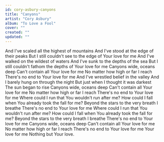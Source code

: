 ```yaml
---
id: cory-asbury-canyons
title: "Canyons"
artist: "Cory Asbury"
album: "To Love a Fool"
cover: ""
created: ""
updated: ""
---
```


And I've scaled all the highest of mountains
And I've stood at the edge of their peaks
But I still couldn't see to the edge of
Your love for me
And I've walked on the wildest of waters
And I've sunk to the depths of the sea
But I still couldn't fathom the depths of
Your love for me
Canyons wide, oceans deep
Can't contain all Your love for me
No matter how high or far I reach
There's no end to Your love for me
And I've wrestled belief in the valley
And I barely hung on through the night
But just when I thought it was darkest
The sun began to rise
Canyons wide, oceans deep
Can't contain all Your love for me
No matter how high or far I reach
There's no end to Your love for me
Where could I run that You wouldn't run after me?
How could I fall when You already took the fall for me?
Beyond the stars to the very breath I breathe
There's no end to Your love for me
Where could I run that You wouldn't run after me?
How could I fall when You already took the fall for me?
Beyond the stars to the very breath I breathe
There's no end to Your love for me
Canyons wide, oceans deep
Can't contain all Your love for me
No matter how high or far I reach
There's no end to Your love for me
Your love for me
Nothing but Your love.